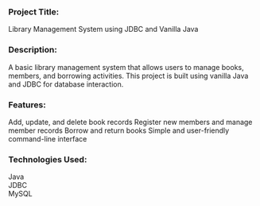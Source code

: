 ### Project Title:  

Library Management System using JDBC and Vanilla Java

### Description:
A basic library management system that allows users to manage books, members, and borrowing activities. This project is built using vanilla Java and JDBC for database interaction.

### Features:

Add, update, and delete book records
Register new members and manage member records
Borrow and return books
Simple and user-friendly command-line interface  

### Technologies Used:

Java  
JDBC  
MySQL  
